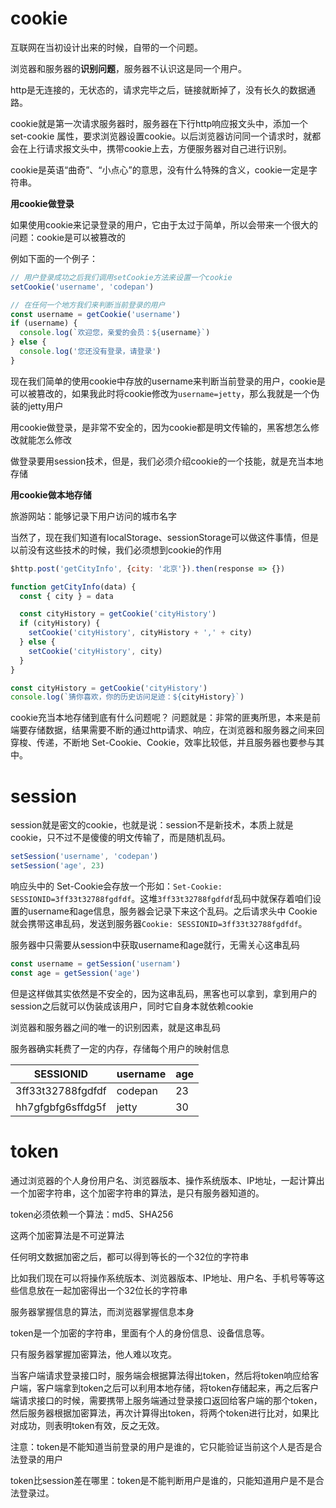 # cookie
互联网在当初设计出来的时候，自带的一个问题。

浏览器和服务器的**识别问题**，服务器不认识这是同一个用户。

http是无连接的，无状态的，请求完毕之后，链接就断掉了，没有长久的数据通路。

cookie就是第一次请求服务器时，服务器在下行http响应报文头中，添加一个 set-cookie 属性，要求浏览器设置cookie。以后浏览器访问同一个请求时，就都会在上行请求报文头中，携带cookie上去，方便服务器对自己进行识别。

cookie是英语“曲奇”、“小点心”的意思，没有什么特殊的含义，cookie一定是字符串。

**用cookie做登录**

如果使用cookie来记录登录的用户，它由于太过于简单，所以会带来一个很大的问题：cookie是可以被篡改的

例如下面的一个例子：
```js
// 用户登录成功之后我们调用setCookie方法来设置一个cookie
setCookie('username', 'codepan')
```

```js
// 在任何一个地方我们来判断当前登录的用户
const username = getCookie('username')
if (username) {
  console.log(`欢迎您，亲爱的会员：${username}`)
} else {
  console.log('您还没有登录，请登录')
}
```

现在我们简单的使用cookie中存放的username来判断当前登录的用户，cookie是可以被篡改的，如果我此时将cookie修改为`username=jetty`，那么我就是一个伪装的jetty用户

用cookie做登录，是非常不安全的，因为cookie都是明文传输的，黑客想怎么修改就能怎么修改

做登录要用session技术，但是，我们必须介绍cookie的一个技能，就是充当本地存储

**用cookie做本地存储**

旅游网站：能够记录下用户访问的城市名字

当然了，现在我们知道有localStorage、sessionStorage可以做这件事情，但是以前没有这些技术的时候，我们必须想到cookie的作用
```js
$http.post('getCityInfo', {city: '北京'}).then(response => {})
```

```js
function getCityInfo(data) {
  const { city } = data

  const cityHistory = getCookie('cityHistory')
  if (cityHistory) {
    setCookie('cityHistory', cityHistory + ',' + city)
  } else {
    setCookie('cityHistory', city)
  }
}
```
```js
const cityHistory = getCookie('cityHistory')
console.log(`猜你喜欢，你的历史访问足迹：${cityHistory}`)
```

cookie充当本地存储到底有什么问题呢？
问题就是：非常的匪夷所思，本来是前端要存储数据，结果需要不断的通过http请求、响应，在浏览器和服务器之间来回穿梭、传递，不断地 Set-Cookie、Cookie，效率比较低，并且服务器也要参与其中。
# session
session就是密文的cookie，也就是说：session不是新技术，本质上就是cookie，只不过不是傻傻的明文传输了，而是随机乱码。

```js
setSession('username', 'codepan')
setSession('age', 23)
```

响应头中的 Set-Cookie会存放一个形如：`Set-Cookie: SESSIONID=3ff33t32788fgdfdf`。这堆`3ff33t32788fgdfdf`乱码中就保存着咱们设置的username和age信息，服务器会记录下来这个乱码。之后请求头中 Cookie 就会携带这串乱码，发送到服务器`Cookie: SESSIONID=3ff33t32788fgdfdf`。

服务器中只需要从session中获取username和age就行，无需关心这串乱码
```js
const username = getSession('usernam')
const age = getSession('age')
```

但是这样做其实依然是不安全的，因为这串乱码，黑客也可以拿到，拿到用户的session之后就可以伪装成该用户，同时它自身本就依赖cookie

浏览器和服务器之间的唯一的识别因素，就是这串乱码

服务器确实耗费了一定的内存，存储每个用户的映射信息

SESSIONID|username|age
---|---|---
3ff33t32788fgdfdf|codepan|23
hh7gfgbfg6sffdg5f|jetty|30

# token

通过浏览器的个人身份用户名、浏览器版本、操作系统版本、IP地址，一起计算出一个加密字符串，这个加密字符串的算法，是只有服务器知道的。

token必须依赖一个算法：md5、SHA256

这两个加密算法是不可逆算法

任何明文数据加密之后，都可以得到等长的一个32位的字符串

比如我们现在可以将操作系统版本、浏览器版本、IP地址、用户名、手机号等等这些信息放在一起加密得出一个32位长的字符串

服务器掌握信息的算法，而浏览器掌握信息本身

token是一个加密的字符串，里面有个人的身份信息、设备信息等。

只有服务器掌握加密算法，他人难以攻克。


当客户端请求登录接口时，服务端会根据算法得出token，然后将token响应给客户端，客户端拿到token之后可以利用本地存储，将token存储起来，再之后客户端请求接口的时候，需要携带上服务端通过登录接口返回给客户端的那个token，然后服务器根据加密算法，再次计算得出token，将两个token进行比对，如果比对成功，则表明token有效，反之无效。

注意：token是不能知道当前登录的用户是谁的，它只能验证当前这个人是否是合法登录的用户

token比session差在哪里：token是不能判断用户是谁的，只能知道用户是不是合法登录过。



